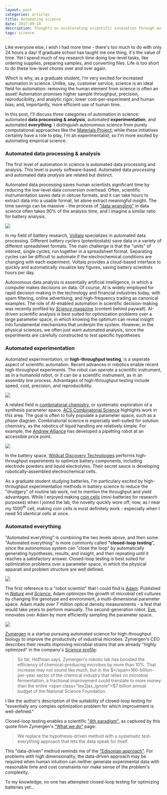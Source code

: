 ```yaml
---
layout: post
categories: articles
title: Automating science
date: 2017-09-18
description: Thoughts on accelerating scientific innovation through automation
tags: science
---
```


Like everyone else, I wish I had more time -
there's too much to do with only 24 hours a day!
If graduate school has taught me one thing, it's the value of time.
Yet I spend much of my research time doing low-level tasks,
like ordering supplies, preparing samples, and converting files.
Life is too short to do these low-level chores over and over again.

Which is why, as a graduate student, I'm very excited for increased automation in science.
Unlike, say, customer service, science is an ideal field for automation:
removing the human element from science is often an asset!
Automation promises higher sample throughput, precision, reproducibility, and
analytic rigor; lower cost-per-experiment and human bias;
and, importantly, more efficient use of human time.

In this post, I'll discuss three categories of automation in science:
automated **data processing & analysis**, automated **experimentation**,
and automated **everything**.
I distinguish autonomous science from purely computational approaches like
the [Materials Project](https://www.materialsproject.org);
while these initiatives certainly have a role to play,
I'm an experimentalist, so I'm more excited by automating empirical science.

### Automated data processing & analysis

The first level of automation in science is automated data processing and analysis. This level is purely software-based.
Automated data *processing* and automated data *analysis* are related but distinct.

Automated data processing saves human scientists significant time
by reducing the low-level data conversion overhead.
Often, scientific instrumentation saves data in obtuse formats,
and it can take hours to extract data into a usable format,
let alone extract meaningful insight.
The time savings can be massive - the process of
["data wrangling"](https://en.wikipedia.org/wiki/Data_wrangling) in
data science often takes 90% of the analysis time, and I imagine a similar
ratio for battery analysis.

<p>
<a href="https://www.voltaiq.com">
<img src="{{ site.url }}/img/voltaiq.png" style="display:block; margin-left: auto; margin-right: auto;">
</a></p>

In my field of battery research, [Voltaiq](https://www.voltaiq.com)
specializes in automated data processing.
Different battery cyclers (potentiostats) save data in a variety of
different spreadsheet formats.
The main challenge is that the "units" of interest, single cycles, run together
in a spreadsheet format.
Separating cycles can be difficult to automate if the electrochemical conditions
are changing with each experiment.
Voltaiq provides a cloud-based interface to quickly and automatically
visualize key figures, saving battery scientists hours per day.

Autonomous data analysis is essentially artificial intelligence,
in which a computer makes decisions on data.
Of course, AI is widely employed for rapid decision-making
in the technology and financial industries today,
with spam filtering, online advertising, and high-frequency trading as canonical examples.
The role of AI-enabled automation in scientific decision-making was recently profiled
by [*Science* magazine](http://science.sciencemag.org/content/357/6346)
(content behind paywall).
AI-driven scientific analysis is best suited for optimization problems
over a large parameter space, in which knowing the optimum can reveal insight
into fundamental mechanisms that underpin the system.
However, in the physical sciences, we often just want automated analysis,
since the experiments are carefully constructed to test specific hypotheses.

### Automated experimentation

Automated experimentation, or **high-throughput testing**, is a seperate aspect
of scientific automation.
Recent advances in robotics enable recent high-throughput experiments.
The robot can *operate* a scientific instrument, as in a humanoid robot,
or it can *be* a scientific instrument, as in an assembly line process.
Advantages of high-throughput testing include speed, cost, precision, and
reproducibility.

<p>
<a href="http://pubs.acs.org/doi/abs/10.1021/acscombsci.6b00153">
<img src="{{ site.url }}/img/combinatorial.gif" style="display:block; margin-left: auto; margin-right: auto;">
</a></p>

A related field is
[combinatorial chemistry](https://en.wikipedia.org/wiki/Combinatorial_chemistry),
or systematic exploration of a synthesis parameter space.
[ACS Combinatorial Science](http://pubs.acs.org/journal/acsccc) highlights
work in this area.
The goal is often to fully populate a parameter space, such as a phase diagram.
Combinatorial science is especially well-suited for solution chemistry,
as the robotics of liquid handling are relatively simple.
For example, the [Andrew Alliance](https://www.andrewalliance.com) has developed a
 pipetting robot at an accessible price point.

<p>
<a href="http://www.wildcatdiscovery.com">
<img src="{{ site.url }}/img/wildcat.jpg" style="display:block; margin-left: auto; margin-right: auto;">
</a></p>

In the battery space,
[Wildcat Discovery Technologies](http://www.wildcatdiscovery.com/) performs
high-throughput experiments to optimize battery components, including
electrode powders and liquid electrolytes. Their secret sauce is developing
robotically-assembled electrochemical cells.

As a graduate student studying batteries, I'm particulary excited
by high-throughput experimentation methods in battery science to reduce the
"drudgery" of routine lab work, not to mention the throughput and yield advantages.
While I enjoyed making [coin cells](https://en.wikipedia.org/wiki/Button_cell)
(mini-batteries for research purposes)
when I joined the lab, the novelty quickly wore off;
now, as I near my 1000<sup>th</sup> cell, making coin cells is
most definitely work - especially when I need 50 identical cells at once.

### Automated everything

"Automated everything" is combining the two levels above, and then some.
"Automated everything" is more commonly called **"closed-loop testing**", since
the autonomous system can "close the loop" by automatically generating
hypotheses, results, and insight, and then repeating until it
reaches a satisfactory answer.
Closed-loop testing is best suited for optimization problems
over a parameter space, in which the physical apparati and problem structure
are well defined.

<p>
<a href="http://science.sciencemag.org/content/324/5923/85.full">
<img src="{{ site.url }}/img/adam.jpg" style="display:block; margin-left: auto; margin-right: auto;">
</a></p>

The first reference to a "robot scientist" that I could find is
[Adam](https://en.wikipedia.org/wiki/Robot_Scientist).
Published in
[*Nature*](https://search.proquest.com/docview/204547838)
and
[*Science*](http://science.sciencemag.org/content/324/5923/85.full),
Adam optimizes the growth of microbial cell cultures by changing
the genotype and environment, a multi-dimensional parameter space.
Adam made over 7 million optical density measurements - a feat that would
take years to perform manually.
The second-generation robot, [Eve](http://www.cam.ac.uk/research/news/artificially-intelligent-robot-scientist-eve-could-boost-search-for-new-drugs), innovates over Adam by more efficiently sampling the parameter space.

<p>
<a href="https://www.zymergen.com">
<img src="{{ site.url }}/img/zymergen.png" style="display:block; margin-left: auto; margin-right: auto;">
</a></p>

[Zymergen](https://www.zymergen.com) is a startup pursuing automated science
for high-throughput biology to improve the productivity of industrial
microbes.
Zymergen's CEO describes their results improving microbial strains that are
already "highly optimized" in the company's [*Science* profile](http://science.sciencemag.org/content/357/6346/18.full):
>So far, Hoffman says, Zymergen's robotic lab has boosted the efficiency of
>chemical-producing microbes by more than 10%.
>That increase may not sound like much,
>but in the <span class="tex2jax_ignore">$</span>160-billion-per-year sector of the chemical industry
>that relies on microbial fermentation, a fractional improvement
>could translate to more money than the entire <span class="tex2jax_ignore">$</span>7 billion annual
>budget of the National Science Foundation.

I like the author's description of the suitability of closed-loop testing for
"essentially any complex optimization problem for which improvement is well-defined."

Closed-loop testing enables a scientific ["4th paradigm"](https://en.wikipedia.org/wiki/Data_science),
 as captured by this quote from Zymergen's ["What we do"](https://zymergen.com/what-we-do/) page:

>We replace the hypothesis-driven method with a systematic test-everything approach that lets the data speak for itself.

This "data-driven" method reminds me of the ["Edisonian approach"](
https://en.wikipedia.org/wiki/Edisonian_approach).
For problems with high dimensionality, the data-driven approach may be required
when human intuition can neither generate experimental data with reasonable time
and cost constraints
nor make sense of the problem's complexity.

To my knowledge, no one has attempted closed-loop testing for optimizing batteries yet...
